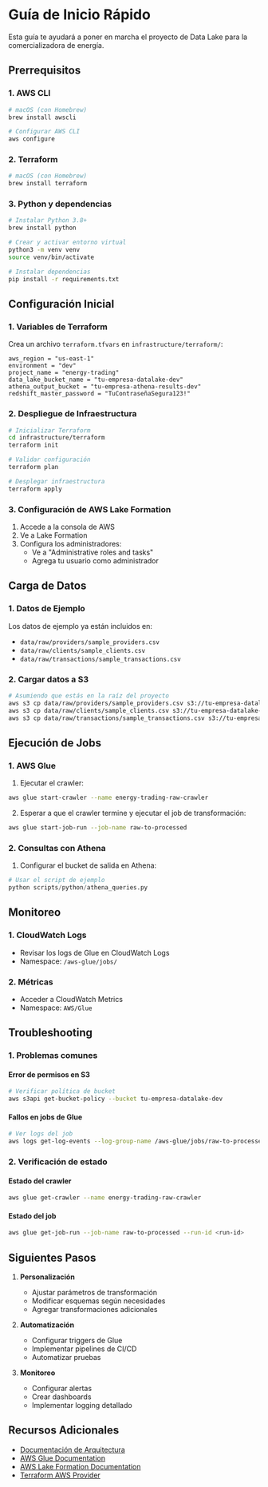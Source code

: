 # Guía de Inicio Rápido

Esta guía te ayudará a poner en marcha el proyecto de Data Lake para la comercializadora de energía.

## Prerrequisitos

### 1. AWS CLI
```bash
# macOS (con Homebrew)
brew install awscli

# Configurar AWS CLI
aws configure
```

### 2. Terraform
```bash
# macOS (con Homebrew)
brew install terraform
```

### 3. Python y dependencias
```bash
# Instalar Python 3.8+
brew install python

# Crear y activar entorno virtual
python3 -m venv venv
source venv/bin/activate

# Instalar dependencias
pip install -r requirements.txt
```

## Configuración Inicial

### 1. Variables de Terraform

Crea un archivo `terraform.tfvars` en `infrastructure/terraform/`:

```hcl
aws_region = "us-east-1"
environment = "dev"
project_name = "energy-trading"
data_lake_bucket_name = "tu-empresa-datalake-dev"
athena_output_bucket = "tu-empresa-athena-results-dev"
redshift_master_password = "TuContraseñaSegura123!"
```

### 2. Despliegue de Infraestructura

```bash
# Inicializar Terraform
cd infrastructure/terraform
terraform init

# Validar configuración
terraform plan

# Desplegar infraestructura
terraform apply
```

### 3. Configuración de AWS Lake Formation

1. Accede a la consola de AWS
2. Ve a Lake Formation
3. Configura los administradores:
   - Ve a "Administrative roles and tasks"
   - Agrega tu usuario como administrador

## Carga de Datos

### 1. Datos de Ejemplo
Los datos de ejemplo ya están incluidos en:
- `data/raw/providers/sample_providers.csv`
- `data/raw/clients/sample_clients.csv`
- `data/raw/transactions/sample_transactions.csv`

### 2. Cargar datos a S3
```bash
# Asumiendo que estás en la raíz del proyecto
aws s3 cp data/raw/providers/sample_providers.csv s3://tu-empresa-datalake-dev/raw/providers/$(date +%Y-%m-%d)/
aws s3 cp data/raw/clients/sample_clients.csv s3://tu-empresa-datalake-dev/raw/clients/$(date +%Y-%m-%d)/
aws s3 cp data/raw/transactions/sample_transactions.csv s3://tu-empresa-datalake-dev/raw/transactions/$(date +%Y-%m-%d)/
```

## Ejecución de Jobs

### 1. AWS Glue

1. Ejecutar el crawler:
```bash
aws glue start-crawler --name energy-trading-raw-crawler
```

2. Esperar a que el crawler termine y ejecutar el job de transformación:
```bash
aws glue start-job-run --job-name raw-to-processed
```

### 2. Consultas con Athena

1. Configurar el bucket de salida en Athena:
```python
# Usar el script de ejemplo
python scripts/python/athena_queries.py
```

## Monitoreo

### 1. CloudWatch Logs
- Revisar los logs de Glue en CloudWatch Logs
- Namespace: `/aws-glue/jobs/`

### 2. Métricas
- Acceder a CloudWatch Metrics
- Namespace: `AWS/Glue`

## Troubleshooting

### 1. Problemas comunes

#### Error de permisos en S3
```bash
# Verificar política de bucket
aws s3api get-bucket-policy --bucket tu-empresa-datalake-dev
```

#### Fallos en jobs de Glue
```bash
# Ver logs del job
aws logs get-log-events --log-group-name /aws-glue/jobs/raw-to-processed --log-stream-name <stream-name>
```

### 2. Verificación de estado

#### Estado del crawler
```bash
aws glue get-crawler --name energy-trading-raw-crawler
```

#### Estado del job
```bash
aws glue get-job-run --job-name raw-to-processed --run-id <run-id>
```

## Siguientes Pasos

1. **Personalización**
   - Ajustar parámetros de transformación
   - Modificar esquemas según necesidades
   - Agregar transformaciones adicionales

2. **Automatización**
   - Configurar triggers de Glue
   - Implementar pipelines de CI/CD
   - Automatizar pruebas

3. **Monitoreo**
   - Configurar alertas
   - Crear dashboards
   - Implementar logging detallado

## Recursos Adicionales

- [Documentación de Arquitectura](./ARCHITECTURE.md)
- [AWS Glue Documentation](https://docs.aws.amazon.com/glue)
- [AWS Lake Formation Documentation](https://docs.aws.amazon.com/lake-formation)
- [Terraform AWS Provider](https://registry.terraform.io/providers/hashicorp/aws) 